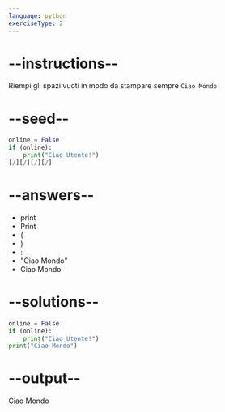 ```yaml
---
language: python
exerciseType: 2
---
```


# --instructions--

Riempi gli spazi vuoti in modo da stampare sempre `Ciao Mondo`

# --seed--

```python
online = False
if (online):
    print("Ciao Utente!")
[/][/][/][/]
```

# --answers--

- print
- Print
- (
- )
- :
- "Ciao Mondo"
- Ciao Mondo

# --solutions--

```python
online = False
if (online):
    print("Ciao Utente!")
print("Ciao Mondo")
```

# --output--

Ciao Mondo
